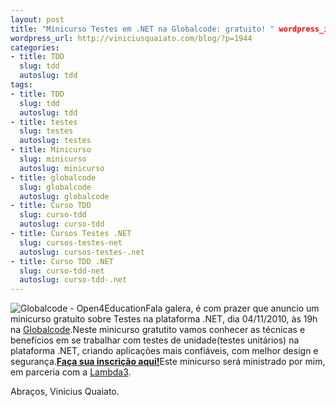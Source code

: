 ```yaml
--- 
layout: post
title: "Minicurso Testes em .NET na Globalcode: gratuito! " wordpress_id: 1944
wordpress_url: http://viniciusquaiato.com/blog/?p=1944
categories: 
- title: TDD
  slug: tdd
  autoslug: tdd
tags: 
- title: TDD
  slug: tdd
  autoslug: tdd
- title: testes
  slug: testes
  autoslug: testes
- title: Minicurso
  slug: minicurso
  autoslug: minicurso
- title: globalcode
  slug: globalcode
  autoslug: globalcode
- title: Curso TDD
  slug: curso-tdd
  autoslug: curso-tdd
- title: Cursos Testes .NET
  slug: cursos-testes-net
  autoslug: cursos-testes-.net
- title: Curso TDD .NET
  slug: curso-tdd-net
  autoslug: curso-tdd-.net
---
```

![](http://www.globalcode.com.br/img/logos/logo_openeducation.png "Globalcode - Open4Education")Fala galera, é com prazer que anuncio um minicurso gratuito sobre Testes na plataforma .NET, dia 04/11/2010, às 19h na [Globalcode](http://globalcode.com.br).Neste minicurso gratutito vamos conhecer as técnicas e benefícios em se trabalhar com testes de unidade(testes unitários) na plataforma .NET, criando aplicações mais confiáveis, com melhor design e segurança.[**Faça sua inscrição aqui!**](http://www.globalcode.com.br/gratuitos/minicursos/minicurso-testes-plataforma-net)Este minicurso será ministrado por mim, em parceria com a [Lambda3](http://lambda3.com.br).

Abraços,
Vinicius Quaiato.
